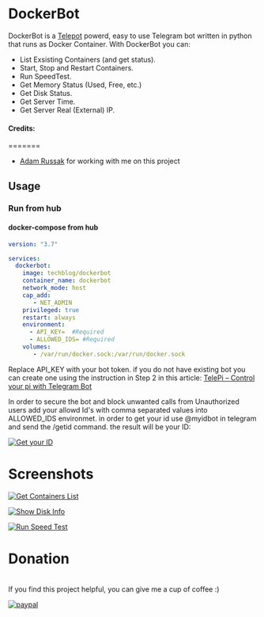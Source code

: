 # DockerBot

DockerBot is a [Telepot](https://telepot.readthedocs.io/en/latest/) powerd, easy to use Telegram bot written in python that runs as Docker Container.
With DockerBot you can:
- List Exsisting Containers (and get status).
- Start, Stop and Restart Containers.
- Run SpeedTest.
- Get Memory Status (Used, Free, etc.)
- Get Disk Status.
- Get Server Time.
- Get Server Real (External) IP.


#### Credits:
=======

- [Adam Russak](https://github.com/AdamRussak) for working with me on this project


## Usage
### Run from hub

#### docker-compose from hub
```yaml
version: "3.7"

services:
  dockerbot:
    image: techblog/dockerbot
    container_name: dockerbot
    network_mode: host
    cap_add:
       - NET_ADMIN
    privileged: true
    restart: always
    environment:
      - API_KEY=  #Required
      - ALLOWED_IDS= #Required
    volumes:
       - /var/run/docker.sock:/var/run/docker.sock
```
Replace API_KEY with your bot token. if you do not have existing bot you can create one
using the instruction in Step 2 in this article:
[TelePi – Control your pi with Telegram Bot](https://en.techblog.co.il/2018/08/11/telepi-control-your-pi-with-telegram-bot/) 

In order to secure the bot and block unwanted calls from Unauthorized users add your allowd Id's with comma separated values into ALLOWED_IDS
environmet. in order to get your id use @myidbot in telegram and send the /getid command. the result will be your ID:

[![Get your ID](https://github.com/t0mer/dockerbot/raw/master/screenshots/Idbot.PNG "Get your ID")](https://github.com/t0mer/dockerbot/raw/master/screenshots/Idbot.PNG "Get your ID")

# Screenshots

[![Get Containers List](https://github.com/t0mer/dockerbot/raw/master/screenshots/dockerbot_get_containers_list.PNG "Device Listing")](https://github.com/t0mer/dockerbot/raw/master/screenshots/dockerbot_get_containers_list.PNG "Device Listing")

[![Show Disk Info](https://github.com/t0mer/dockerbot/raw/master/screenshots/dockerbot_get_disk_info.PNG "Show Disk Info")](https://github.com/t0mer/dockerbot/raw/master/screenshots/dockerbot_get_disk_info.PNG "Show Disk Info")

[![Run Speed Test](https://github.com/t0mer/dockerbot/raw/master/screenshots/dockerbot_speedtest.PNG "Run Speed Test")](https://github.com/t0mer/dockerbot/raw/master/screenshots/dockerbot_speedtest.PNG "Run Speed Test")


# Donation
<br>
If you find this project helpful, you can give me a cup of coffee :) 

[![paypal](https://www.paypalobjects.com/en_US/i/btn/btn_donateCC_LG.gif)](https://www.paypal.com/cgi-bin/webscr?cmd=_s-xclick&hosted_button_id=8CGLEHN2NDXDE)
